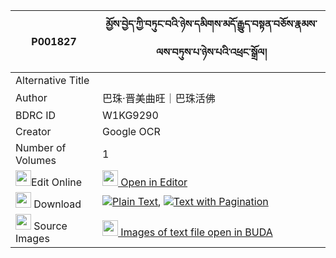 |P001827|མྱོས་བྱེད་ཀྱི་བཏུང་བའི་ཉེས་དམིགས་མདོ་རྒྱུད་བསྟན་བཅོས་རྣམས་ལས་བཏུས་པ་ཉེས་པའི་འཕྲང་སྒྲོལ། 
| --- | --- 
|Alternative Title |
|Author| 巴珠·晋美曲旺｜巴珠活佛
|BDRC ID | W1KG9290
|Creator | Google OCR
|Number of Volumes| 1
|<img width="25" src="https://img.icons8.com/color/25/000000/edit-property.png">Edit Online| [<img width="25" src="https://avatars.githubusercontent.com/u/45091458?s=200&v=4"> Open in Editor](http://editor.openpecha.org/P001827)
|<img width="25" src="https://img.icons8.com/fluent/48/000000/download-2.png"/>  Download | [![](https://img.icons8.com/color/20/000000/txt.png)Plain Text](https://github.com/Openpecha/P001827/releases/download/v1/nyoje_kyi_tungwa_i_nyemik_do_g_plain_P001827.zip), [![](https://img.icons8.com/color/20/000000/txt.png)Text with Pagination](https://github.com/Openpecha/P001827/releases/download/v1/nyoje_kyi_tungwa_i_nyemik_do_g_pages_P001827.zip)
|<img width="25" src="https://img.icons8.com/plasticine/100/000000/pictures-folder.png"/>  Source Images | [<img width="25" src="https://library.bdrc.io/icons/BUDA-small.svg"> Images of text file open in BUDA](https://library.bdrc.io/show/bdr:W1KG9290)